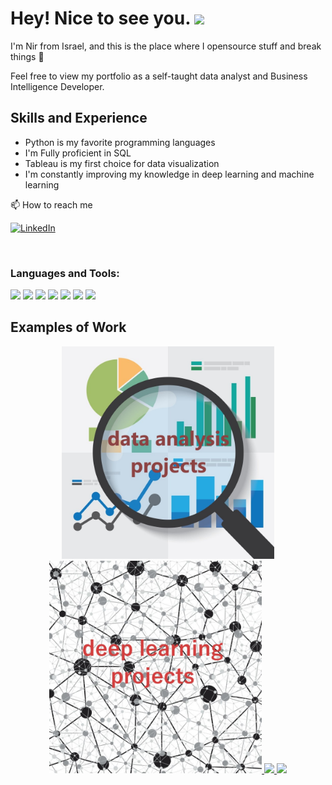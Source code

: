 
# Hey! Nice to see you. <img src="https://media.giphy.com/media/hvRJCLFzcasrR4ia7z/giphy.gif" width="30px">
I'm Nir from Israel, and this is the place where I opensource stuff and break things :rofl:

Feel free to view my portfolio as a self-taught data analyst and Business Intelligence Developer.

## Skills and Experience

* Python is my favorite programming languages
* I'm Fully proficient in SQL 
* Tableau is my first choice for data visualization
* I'm constantly improving my knowledge in deep learning and machine learning

📫 How to reach me

[![LinkedIn](https://img.shields.io/badge/--linkedin?label=LinkedIn&logo=LinkedIn&style=social)](https://www.linkedin.com/in/nir-aharon/)

<br />

### Languages and Tools:

<a href="https://code.visualstudio.com/" target="_blank"> <img src="https://img.icons8.com/color/48/000000/visual-studio-code-2019.png"/></a>
<a href="https://www.python.org" target="_blank"> <img src="https://img.icons8.com/color/48/000000/python.png"/></a>
<img src="https://img.icons8.com/external-soft-fill-juicy-fish/50/000000/external-sql-servers-and-networks-soft-fill-soft-fill-juicy-fish.png"/>
<a href="https://www.microsoft.com/en-us/sql-server" target="_blank"> <img src="https://img.icons8.com/color/50/000000/microsoft-sql-server.png"/></a>
<a href="https://www.postgresql.org" target="_blank"> <img src="https://img.icons8.com/color/50/000000/postgreesql.png"/></a>
<a href="https://git-scm.com" target="_blank"> <img src="https://img.icons8.com/color/48/000000/git.png"/></a>
<a href="https://www.docker.com" target="_blank"> <img src="https://img.icons8.com/color/48/000000/docker.png"/></a>
<br />


## Examples of Work

<p align="center">
  <a href="https://github.com/NirAharon1/Data-Analysis-Projects">
  <img width="340" src="data analysis.jpg"/> </a>
  <a href="https://github.com/NirAharon1/Deep-Learing-Projects">
  <img width="340" src="neural net.jfif" /> </a>
 <a href="https://github.com/NirAharon1/Data-Analysis-Projects">
  <img width="340" align="" src="https://github-readme-stats.vercel.app/api/pin/?username=NirAharon1&repo=Data-Analysis-Projects" />
</a>
  <a href="https://github.com/NirAharon1/Deep-Learing-Projects">
  <img width="340" align="" src="https://github-readme-stats.vercel.app/api/pin/?username=NirAharon1&repo=Deep-Learing-Projects" />
</p>
